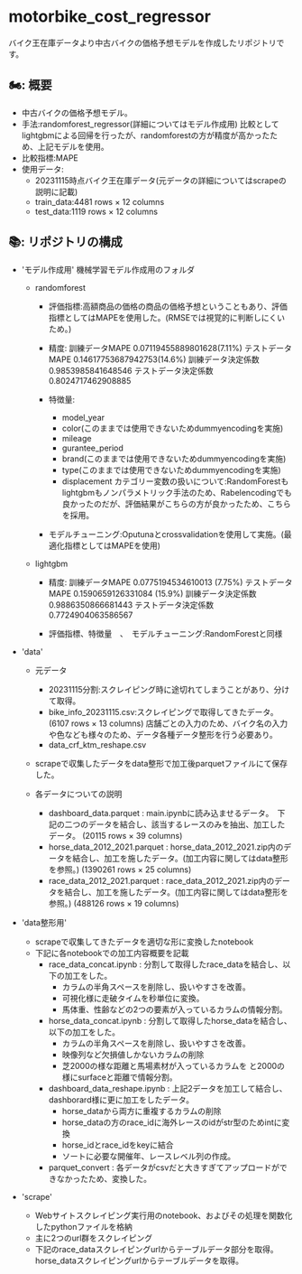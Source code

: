 # motorbike_cost_regressor
バイク王在庫データより中古バイクの価格予想モデルを作成したリポジトリです。

## 🏍️: 概要  
* 中古バイクの価格予想モデル。
* 手法:randomforest_regressor(詳細についてはモデル作成用)
  比較としてlightgbmによる回帰を行ったが、randomforestの方が精度が高かったため、上記モデルを使用。
* 比較指標:MAPE
* 使用データ:
  * 20231115時点バイク王在庫データ(元データの詳細についてはscrapeの説明に記載)
  * train_data:4481 rows × 12 columns
  * test_data:1119 rows × 12 columns



## 📚: リポジトリの構成  

* 'モデル作成用'
  機械学習モデル作成用のフォルダ
  * randomforest
    * 評価指標:高額商品の価格の商品の価格予想ということもあり、評価指標としてはMAPEを使用した。(RMSEでは視覚的に判断しにくいため。)
    * 精度:
      訓練データMAPE 0.07119455889801628(7.11%)
      テストデータMAPE 0.14617753687942753(14.6%)
      訓練データ決定係数 0.9853985841648546
      テストデータ決定係数 0.8024717462908885

    * 特徴量:
      * model_year
      * color(このままでは使用できないためdummyencodingを実施)
      * mileage 
      * gurantee_period
      * brand(このままでは使用できないためdummyencodingを実施)
      * type(このままでは使用できないためdummyencodingを実施)
      * displacement
        カテゴリー変数の扱いについて:RandomForestもlightgbmもノンパラメトリック手法のため、Rabelencodingでも良かったのだが、評価結果がこちらの方が良かったため、こちらを採用。

    * モデルチューニング:Oputunaとcrossvalidationを使用して実施。(最適化指標としてはMAPEを使用)
  
  * lightgbm
    * 精度:
      訓練データMAPE 0.0775194534610013 (7.75%)
      テストデータMAPE 0.1590659126331084 (15.9%)
      訓練データ決定係数 0.9886350866681443
      テストデータ決定係数 0.7724904063586567
  
    * 評価指標、特徴量　、　モデルチューニング:RandomForestと同様
  
      
* 'data'
  * 元データ
    * 20231115分割:スクレイピング時に途切れてしまうことがあり、分けて取得。
    * bike_info_20231115.csv:スクレイピングで取得してきたデータ。(6107 rows × 13 columns)
      店舗ごとの入力のため、バイク名の入力や色なども様々のため、データ各種データ整形を行う必要あり。
    * data_crf_ktm_reshape.csv
    
  * scrapeで収集したデータをdata整形で加工後parquetファイルにて保存した。
  * 各データについての説明
    * dashboard_data.parquet : main.ipynbに読み込ませるデータ。　下記の二つのデータを結合し、該当するレースのみを抽出、加工したデータ。
    (20115 rows × 39 columns)
    * horse_data_2012_2021.parquet : horse_data_2012_2021.zip内のデータを結合し、加工を施したデータ。(加工内容に関してはdata整形を参照。)
    (1390261 rows × 25 columns)
    * race_data_2012_2021.parquet : race_data_2012_2021.zip内のデータを結合し、加工を施したデータ。(加工内容に関してはdata整形を参照。)
    (488126 rows × 19 columns)
      
* 'data整形用'
  * scrapeで収集してきたデータを適切な形に変換したnotebook
  * 下記に各notebookでの加工内容概要を記載
    * race_data_concat.ipynb : 分割して取得したrace_dataを結合し、以下の加工をした。
      *  カラムの半角スペースを削除し、扱いやすさを改善。
      *  可視化様に走破タイムを秒単位に変換。
      *  馬体重、性齢などの2つの要素が入っているカラムの情報分割。
    * horse_data_concat.ipynb : 分割して取得したhorse_dataを結合し、以下の加工をした。
      *  カラムの半角スペースを削除し、扱いやすさを改善。
      *  映像列など欠損値しかないカラムの削除
      *  芝2000の様な距離と馬場素材が入っているカラムを
         と2000の様にsurfaceと距離で情報分割。
    * dashboard_data_reshape.ipynb : 上記2データを加工して結合し、dashborard様に更に加工をしたデータ。
      * horse_dataから両方に重複するカラムの削除
      * horse_dataの方のrace_idに海外レースのidがstr型のためintに変換
      * horse_idとrace_idをkeyに結合
      * ソートに必要な開催年、レースレベル列の作成。
    * parquet_convert : 各データがcsvだと大きすぎてアップロードができなかったため、変換した。

* 'scrape'
  *  Webサイトスクレイピング実行用のnotebook、およびその処理を関数化したpythonファイルを格納
  *  主に2つのurl群をスクレイピング
  *  下記のrace_dataスクレイピングurlからテーブルデータ部分を取得。
     horse_dataスクレイピングurlからテーブルデータを取得。
